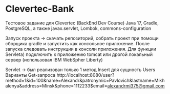 # Clevertec-Bank
Тестовое задание для Clevertec (BackEnd Dev Course)
Java 17, Gradle, PostgreSQL, а также javax.servlet, Lombok, commons-configuration

Запуск проекта -> скачать репозиторий, собрать проект при помощи сборщика gradle и запустить как консольное приложение. После запуска следовать инструкции в консоли приложения.
Для функции Servleta) подключить к приложению tomcat или дрогой локальный сервер (использовал IBM WebSpher Liberty)

Servlet -> был реализован только 1 метод Insert для сущность Users 
Варианты Get-запроса http://localhost:8080/user?method=1&id=100&name=Alexandr&patronymic=Pavlovich&lastname=Mikhalenya&address=Minsk&phone=1112233$email=alexandrmi375@gmail.com

